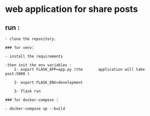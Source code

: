 # web application for share posts

## run :

    - clone the repository.

    ### for venv:

    - install the requirements

    -then init the env variables :
        1- export FLASK_APP=app.py (the       application will take post:5000 )

        2- export FLASK_ENV=development

        3- flask run

    ### for docker-compose :

    - docker-compose up --build

